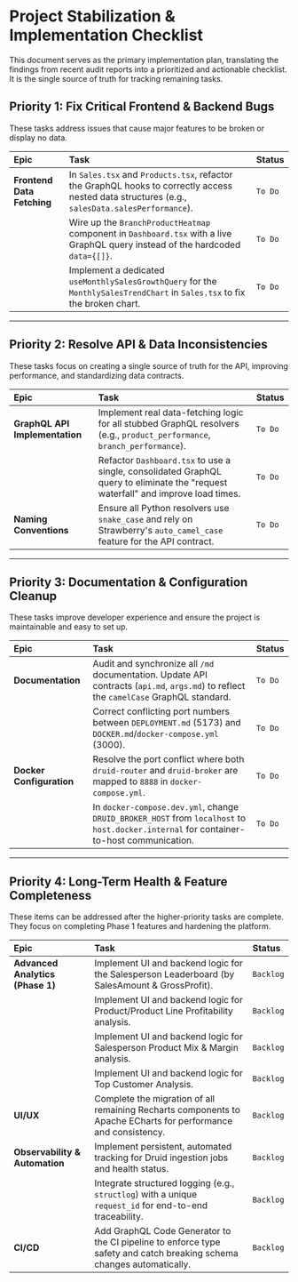 # Project Stabilization & Implementation Checklist

This document serves as the primary implementation plan, translating the findings from recent audit reports into a prioritized and actionable checklist. It is the single source of truth for tracking remaining tasks.

## Priority 1: Fix Critical Frontend & Backend Bugs

These tasks address issues that cause major features to be broken or display no data.

| Epic | Task | Status |
| :--- | :--- | :--- |
| **Frontend Data Fetching** | In `Sales.tsx` and `Products.tsx`, refactor the GraphQL hooks to correctly access nested data structures (e.g., `salesData.salesPerformance`). | `To Do` |
| | Wire up the `BranchProductHeatmap` component in `Dashboard.tsx` with a live GraphQL query instead of the hardcoded `data={[]}`. | `To Do` |
| | Implement a dedicated `useMonthlySalesGrowthQuery` for the `MonthlySalesTrendChart` in `Sales.tsx` to fix the broken chart. | `To Do` |

---

## Priority 2: Resolve API & Data Inconsistencies

These tasks focus on creating a single source of truth for the API, improving performance, and standardizing data contracts.

| Epic | Task | Status |
| :--- | :--- | :--- |
| **GraphQL API Implementation** | Implement real data-fetching logic for all stubbed GraphQL resolvers (e.g., `product_performance`, `branch_performance`). | `To Do` |
| | Refactor `Dashboard.tsx` to use a single, consolidated GraphQL query to eliminate the "request waterfall" and improve load times. | `To Do` |
| **Naming Conventions** | Ensure all Python resolvers use `snake_case` and rely on Strawberry's `auto_camel_case` feature for the API contract. | `To Do` |

---

## Priority 3: Documentation & Configuration Cleanup

These tasks improve developer experience and ensure the project is maintainable and easy to set up.

| Epic | Task | Status |
| :--- | :--- | :--- |
| **Documentation** | Audit and synchronize all `/md` documentation. Update API contracts (`api.md`, `args.md`) to reflect the `camelCase` GraphQL standard. | `To Do` |
| | Correct conflicting port numbers between `DEPLOYMENT.md` (5173) and `DOCKER.md`/`docker-compose.yml` (3000). | `To Do` |
| **Docker Configuration** | Resolve the port conflict where both `druid-router` and `druid-broker` are mapped to `8888` in `docker-compose.yml`. | `To Do` |
| | In `docker-compose.dev.yml`, change `DRUID_BROKER_HOST` from `localhost` to `host.docker.internal` for container-to-host communication. | `To Do` |

---

## Priority 4: Long-Term Health & Feature Completeness

These items can be addressed after the higher-priority tasks are complete. They focus on completing Phase 1 features and hardening the platform.

| Epic | Task | Status |
| :--- | :--- | :--- |
| **Advanced Analytics (Phase 1)** | Implement UI and backend logic for the Salesperson Leaderboard (by SalesAmount & GrossProfit). | `Backlog` |
| | Implement UI and backend logic for Product/Product Line Profitability analysis. | `Backlog` |
| | Implement UI and backend logic for Salesperson Product Mix & Margin analysis. | `Backlog` |
| | Implement UI and backend logic for Top Customer Analysis. | `Backlog` |
| **UI/UX** | Complete the migration of all remaining Recharts components to Apache ECharts for performance and consistency. | `Backlog` |
| **Observability & Automation** | Implement persistent, automated tracking for Druid ingestion jobs and health status. | `Backlog` |
| | Integrate structured logging (e.g., `structlog`) with a unique `request_id` for end-to-end traceability. | `Backlog` |
| **CI/CD** | Add GraphQL Code Generator to the CI pipeline to enforce type safety and catch breaking schema changes automatically. | `Backlog` |